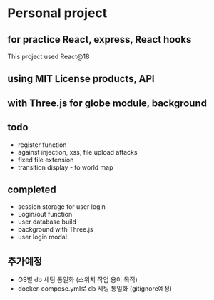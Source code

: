 # Personal project 

## for practice React, express, React hooks 

This project used React@18 
## using MIT License products, API


## with Three.js for globe module, background



## todo
 
- register function
- against injection, xss, file upload attacks 
- fixed file extension
- transition display - to world map



## completed
- session storage for user login
- Login/out function
- user database build
- background with Three.js
- user login modal 
  

## 추가예정 

 - OS별 db 세팅 통일화 (스위치 작업 용이 목적)
 - docker-compose.yml로 db 세팅 통일화 (gitignore예정)
